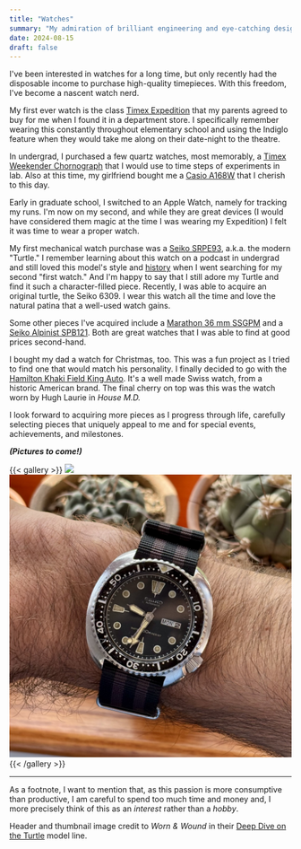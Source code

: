 ```yaml
---
title: "Watches"
summary: "My admiration of brilliant engineering and eye-catching design."
date: 2024-08-15
draft: false
---
```


I've been interested in watches for a long time, but only recently had the disposable income to purchase high-quality timepieces.
With this freedom, I've become a nascent watch nerd.

My first ever watch is the class [Timex Expedition](https://timex.com/products/expedition-39mm-fabric-strap-watch-t48061) that my parents agreed to buy for me when I found it in a department store.
I specifically remember wearing this constantly throughout elementary school and using the Indiglo feature when they would take me along on their date-night to the theatre.

In undergrad, I purchased a few quartz watches, most memorably, a [Timex Weekender Chornograph](https://trekbible.com/timex-weekender-chronograph-review/) that I would use to time steps of experiments in lab.
Also at this time, my girlfriend bought me a [Casio A168W](https://www.casio.com/us/watches/casio/product.A168WA-1/) that I cherish to this day.

Early in graduate school, I switched to an Apple Watch, namely for tracking my runs.
I'm now on my second, and while they are great devices (I would have considered them magic at the time I was wearing my Expedition) I felt it was time to wear a proper watch.

My first mechanical watch purchase was a [Seiko SRPE93](https://www.seikowatches.com/us-en/products/prospex/srpe93), a.k.a. the modern "Turtle."
I remember learning about this watch on a podcast in undergrad and still loved this model's style and [history](https://wornandwound.com/deep-dive-the-evolution-of-the-seiko-turtle/) when I went searching for my second "first watch."
And I'm happy to say that I still adore my Turtle and find it such a character-filled piece.
Recently, I was able to acquire an original turtle, the Seiko 6309.
I wear this watch all the time and love the natural patina that a well-used watch gains.

Some other pieces I've acquired include a [Marathon 36 mm SSGPM](https://www.marathonwatch.com/collections/general-purpose-watches/products/officers-watch-gpm-39mm-case-crown-defstan) and a [Seiko Alpinist SPB121](https://seikousa.com/products/spb121).
Both are great watches that I was able to find at good prices second-hand.

I bought my dad a watch for Christmas, too.
This was a fun project as I tried to find one that would match his personality.
I finally decided to go with the [Hamilton Khaki Field King Auto](https://www.hamiltonwatch.com/en-us/h64455533-khaki-field-kingauto.html).
It's a well made Swiss watch, from a historic American brand.
The final cherry on top was this was the watch worn by Hugh Laurie in *House M.D.*

I look forward to acquiring more pieces as I progress through life, carefully selecting pieces that uniquely appeal to me and for special events, achievements, and milestones.

***(Pictures to come!)***

{{< gallery >}}
<img src="gallery/IMG_1957.jpeg" class="grid-w30" />
<img src="gallery/IMG_1992.jpeg" class="grid-w40" />
{{< /gallery >}}

---

As a footnote, I want to mention that, as this passion is more consumptive than productive, I am careful to spend too much time and money and, I more precisely think of this as an *interest* rather than a *hobby*.

Header and thumbnail image credit to *Worn & Wound* in their [Deep Dive on the Turtle](https://wornandwound.com/deep-dive-the-evolution-of-the-seiko-turtle/) model line.
